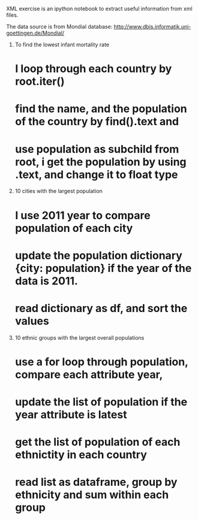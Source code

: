 XML exercise is an ipython notebook to extract useful information from xml files.

The data source is from Mondial database:  http://www.dbis.informatik.uni-goettingen.de/Mondial/

1) To find the lowest infant mortality rate
   # I loop through each country by root.iter()
   # find the name, and the population of the country by find().text and 
   # use population as subchild from root, i get the population by using .text, and change it to float type
2) 10 cities with the largest population
   # I use 2011 year to compare population of each city
   # update the population dictionary {city: population} if the year of the data is 2011.
   # read dictionary as df, and sort the values
3) 10 ethnic groups with the largest overall populations
   # use a for loop through population, compare each attribute year, 
   # update the list of population if the year attribute is latest
   # get the list of population of each ethnictity in each country
   # read list as dataframe, group by ethnicity and sum within each group
